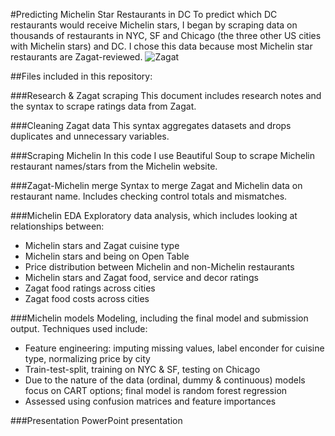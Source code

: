 #Predicting Michelin Star Restaurants in DC
To predict which DC restaurants would receive Michelin stars, I began by scraping data on thousands of restaurants in NYC, SF and Chicago (the three other US cities with Michelin stars) and DC. I chose this data because most Michelin star restaurants are Zagat-reviewed. 
![Zagat](/images/Zagat.png)

##Files included in this repository: 

###Research & Zagat scraping
This document includes research notes and the syntax to scrape ratings data from Zagat.

###Cleaning Zagat data
This syntax aggregates datasets and drops duplicates and unnecessary variables.

###Scraping Michelin
In this code I use Beautiful Soup to scrape Michelin restaurant names/stars from the Michelin website.

###Zagat-Michelin merge
Syntax to merge Zagat and Michelin data on restaurant name. Includes checking control totals and mismatches.

###Michelin EDA
Exploratory data analysis, which includes looking at relationships between: 
* Michelin stars and Zagat cuisine type
* Michelin stars and being on Open Table
* Price distribution between Michelin and non-Michelin restaurants
* Michelin stars and Zagat food, service and decor ratings
* Zagat food ratings across cities
* Zagat food costs across cities

###Michelin models
Modeling, including the final model and submission output. Techniques used include:
* Feature engineering: imputing missing values, label enconder for cuisine type, normalizing price by city
* Train-test-split, training on NYC & SF, testing on Chicago
* Due to the nature of the data (ordinal, dummy & continuous) models focus on CART options; final model is random forest regression
* Assessed using confusion matrices and feature importances

###Presentation
PowerPoint presentation
